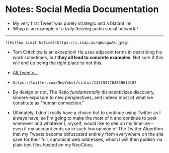 # Notes: Social Media Documentation

* My very first Tweet was purely strategic and a blatant lie!
* Whyp is an example of a *truly thriving* audio social network!!

---

`![Follow Limit Notice](https://i.snap.as/qWuogwAX.jpeg)`

* Tom Critchlow is an exception! He uses adjacent terms in describing his work sometimes, but **they all lead to concrete examples**. Not sure if this will end up being the right place to not this.

* [All Tweets...](https://davidblue.xyz/tweets/)

* `https://twitter.com/NeoYokel/status/1351947764859613187`

* By design or not, The Ratio _fundamentally_ disincentivizes discovery, sincere exposure to new perspectives, and indeed most of what we constitute as “human connection.”

* Ultimately, I don't really have a choice but to continue using Twitter as I always have, so I'm going to make the most of it and continue to post whenever and whatever I, myself, would like to see on my timeline - even if my account ends up in such low opinion of The Twitter Algorithm that my Tweets become obfuscated entirely from everywhere on the site save for their full, canonical web addresses, which I will then publish via plain text files hosted on my NeoCities.